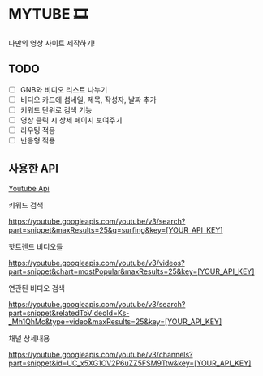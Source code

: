 # MYTUBE 🎞️

나만의 영상 사이트 제작하기!

## TODO

- [ ] GNB와 비디오 리스트 나누기
- [ ] 비디오 카드에 섬네일, 제목, 작성자, 날짜 추가
- [ ] 키워드 단위로 검색 기능
- [ ] 영상 클릭 시 상세 페이지 보여주기
- [ ] 라우팅 적용
- [ ] 반응형 적용

## 사용한 API

[Youtube Api](https://developers.google.com/youtube?hl=ko)

키워드 검색

<https://youtube.googleapis.com/youtube/v3/search?part=snippet&maxResults=25&q=surfing&key=[YOUR_API_KEY]>

핫트렌드 비디오들

<https://youtube.googleapis.com/youtube/v3/videos?part=snippet&chart=mostPopular&maxResults=25&key=[YOUR_API_KEY]>

연관된 비디오 검색

<https://youtube.googleapis.com/youtube/v3/search?part=snippet&relatedToVideoId=Ks-_Mh1QhMc&type=video&maxResults=25&key=[YOUR_API_KEY]>

채널 상세내용

<https://youtube.googleapis.com/youtube/v3/channels?part=snippet&id=UC_x5XG1OV2P6uZZ5FSM9Ttw&key=[YOUR_API_KEY]>

